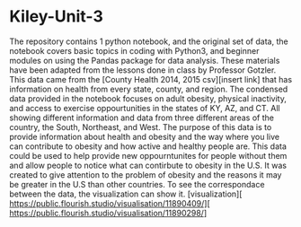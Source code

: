 # Kiley-Unit-3

The repository contains 1 python notebook, and the original set of data, the notebook covers basic topics in coding with Python3, and beginner modules on using the Pandas package for data analysis. 
These materials have been adapted from the lessons done in class by Professor Gotzler. 
This data came from the [County Health 2014, 2015 csv][insert link] that has information on health from every state, county, and region. 
The condensed data provided in the notebook focuses on adult obesity, physical inactivity, and access to exercise oppourtunities in the states of KY, AZ, and CT. All showing different information and data from three different areas of the country, the South, Northeast, and West.
The purpose of this data is to provide information about health and obesity and the way where you live can contribute to obesity and how active and healthy people are. 
This data could be used to help provide new oppourntunites for people without them and allow people to notice what can contirbute to obesity in the U.S. It was created to give attention to the problem of obesity and the reasons it may be greater in the U.S than other countries. 
To see the correspondace between the data, the visualization can show it. [visualization][ https://public.flourish.studio/visualisation/11890409/][ https://public.flourish.studio/visualisation/11890298/]


